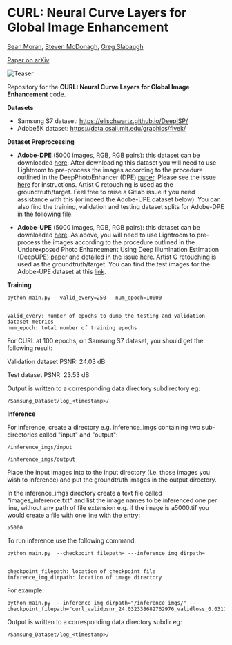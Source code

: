 # CURL: Neural Curve Layers for Global Image Enhancement
[Sean Moran](http://www.seanjmoran.com),  [Steven McDonagh](https://smcdonagh.github.io/), [Greg Slabaugh](http://gregslabaugh.net/)

[Paper on arXiv](https://arxiv.org/pdf/1911.13175.pdf) 

![Teaser](https://github.com/huawei-noah/noah-research/blob/master/CURL/teaser.png "Teaser")

Repository for the **CURL: Neural Curve Layers for Global Image Enhancement** code.

**Datasets**  

*  Samsung S7 dataset: https://elischwartz.github.io/DeepISP/
*  Adobe5K dataset: https://data.csail.mit.edu/graphics/fivek/

**Dataset Preprocessing**

* __Adobe-DPE__ (5000 images, RGB, RGB pairs): this dataset can be downloaded [here](https://data.csail.mit.edu/graphics/fivek/). After downloading this dataset you will need to use Lightroom to pre-process the images according to the procedure outlined in the DeepPhotoEnhancer (DPE) [paper](https://github.com/nothinglo/Deep-Photo-Enhancer). Please see the issue [here](https://github.com/nothinglo/Deep-Photo-Enhancer/issues/38#issuecomment-449786636) for instructions. Artist C retouching is used as the groundtruth/target. Feel free to raise a Gitlab issue if you need assistance with this (or indeed the Adobe-UPE dataset below). You can also find the training, validation and testing dataset splits for Adobe-DPE in the following [file](https://www.cmlab.csie.ntu.edu.tw/project/Deep-Photo-Enhancer/%5BExperimental_Code_Data%5D_Deep-Photo-Enhancer.zip). 

* __Adobe-UPE__ (5000 images, RGB, RGB pairs): this dataset can be downloaded [here](https://data.csail.mit.edu/graphics/fivek/). As above, you will need to use Lightroom to pre-process the images according to the procedure outlined in the Underexposed Photo Enhancement Using Deep Illumination Estimation (DeepUPE) [paper](https://github.com/wangruixing/DeepUPE) and detailed in the issue [here](https://github.com/wangruixing/DeepUPE/issues/26). Artist C retouching is used as the groundtruth/target. You can find the test images for the Adobe-UPE dataset at this [link](https://drive.google.com/file/d/1HZnNgptNxjKJAhekz2K5yh0mW0yKIws2/view?usp=sharing).


**Training**  

```
python main.py --valid_every=250 --num_epoch=10000 


valid_every: number of epochs to dump the testing and validation dataset metrics 
num_epoch: total number of training epochs 
```

For CURL at 100 epochs, on Samsung S7 dataset, you should get the following result: 

Validation dataset PSNR: 24.03 dB 

Test dataset PSNR: 23.53 dB 

Output is written to a corresponding data directory subdirectory eg:

```
/Samsung_Dataset/log_<timestamp>/
```

**Inference**  

For inference, create a directory e.g. inference_imgs containing two sub-directories called "input" and "output": 

```
/inference_imgs/input 

/inference_imgs/output 
```

Place the input images into to the input directory (i.e. those images you wish to inference) and put the groundtruth images in the output directory. 

In the inference_imgs directory create a text file called "images_inference.txt" and list the image names to be inferenced one per line, without any path of file extension e.g. if the image is a5000.tif you would create a file with one line with the entry: 

```
a5000 
```

To run inference use the following command: 

```
python main.py  --checkpoint_filepath= ---inference_img_dirpath= 


checkpoint_filepath: location of checkpoint file 
inference_img_dirpath: location of image directory 
```

For example: 

```
python main.py  --inference_img_dirpath="/inference_imgs/" --checkpoint_filepath="curl_validpsnr_24.032338682762976_validloss_0.031165003776550293_testpsnr_23.531164141118847_testloss_0.03296922147274017_epoch_99_model.pt"
```

Output is written to a corresponding data directory subdir eg:

```
/Samsung_Dataset/log_<timestamp>/

```
